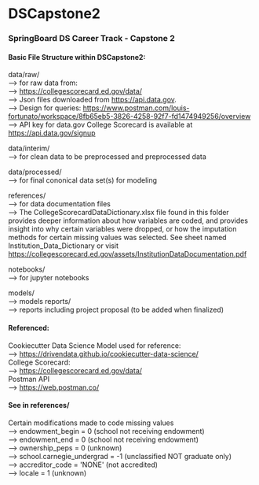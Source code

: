 # DSCapstone2
### SpringBoard DS Career Track - Capstone 2

#### Basic File Structure within DSCapstone2:

data/raw/ 
<br>--> for raw data from:
<br>--> https://collegescorecard.ed.gov/data/
<br>--> Json files downloaded from https://api.data.gov.
<br>--> Design for queries: https://www.postman.com/louis-fortunato/workspace/8fb65eb5-3826-4258-92f7-fd1474949256/overview
<br>--> API key for data.gov College Scorecard is available at https://api.data.gov/signup

data/interim/ 
<br>--> for clean data to be preprocessed and preprocessed data

data/processed/ 
<br>--> for final cononical data set(s) for modeling

references/ 
<br>--> for data documentation files
<br>--> The CollegeScorecardDataDictionary.xlsx file found in this folder provides deeper information about how variables are coded, and provides insight into why certain variables were dropped, or how the imputation methods for certain missing values was selected. See sheet named Institution_Data_Dictionary or visit https://collegescorecard.ed.gov/assets/InstitutionDataDocumentation.pdf

notebooks/ 
<br>--> for jupyter notebooks

models/ 
<br>--> models
reports/ 
<br>--> reports including project proposal (to be added when finalized)

#### Referenced:

Cookiecutter Data Science Model used for reference:
<br>--> https://drivendata.github.io/cookiecutter-data-science/
<br>College Scorecard:
<br>--> https://collegescorecard.ed.gov/data/
<br>Postman API
<br>--> https://web.postman.co/

#### See in references/

Certain modifications made to code missing values
<br>--> endowment_begin = 0 (school not receiving endowment)
<br>--> endowment_end = 0 (school not receiving endowment)
<br>--> ownership_peps = 0 (unknown)
<br>--> school.carnegie_undergrad = -1 (unclassified NOT graduate only)
<br>--> accreditor_code = 'NONE' (not accredited)
<br>--> locale = 1 (unknown)


